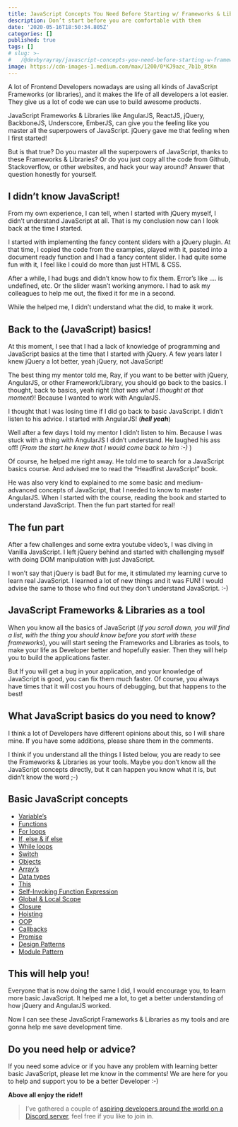 ```yaml
---
title: JavaScript Concepts You Need Before Starting w/ Frameworks & Libraries
description: Don’t start before you are comfortable with them
date: '2020-05-16T18:50:34.805Z'
categories: []
published: true
tags: []
# slug: >-
#   /@devbyrayray/javascript-concepts-you-need-before-starting-w-frameworks-libraries-25a325312b5c
image: https://cdn-images-1.medium.com/max/1200/0*KJ9azc_7b1b_8tKn
---
```


A lot of Frontend Developers nowadays are using all kinds of JavaScript Frameworks (or libraries), and it makes the life of all developers a lot easier. They give us a lot of code we can use to build awesome products.

JavaScript Frameworks & Libraries like AngularJS, ReactJS, jQuery, BackboneJS, Underscore, EmberJS, can give you the feeling like you master all the superpowers of JavaScript. jQuery gave me that feeling when I first started!

But is that true? Do you master all the superpowers of JavaScript, thanks to these Frameworks & Libraries? Or do you just copy all the code from Github, Stackoverflow, or other websites, and hack your way around? Answer that question honestly for yourself.

## I didn’t know JavaScript!

From my own experience, I can tell, when I started with jQuery myself, I didn’t understand JavaScript at all. That is my conclusion now can I look back at the time I started.

I started with implementing the fancy content sliders with a jQuery plugin. At that time, I copied the code from the examples, played with it, pasted into a document ready function and I had a fancy content slider. I had quite some fun with it, I feel like I could do more than just HTML & CSS.

After a while, I had bugs and didn’t know how to fix them. Error’s like …. is undefined, etc. Or the slider wasn’t working anymore. I had to ask my colleagues to help me out, the fixed it for me in a second.

While the helped me, I didn’t understand what the did, to make it work.

## Back to the (JavaScript) basics!

At this moment, I see that I had a lack of knowledge of programming and JavaScript basics at the time that I started with jQuery. A few years later I knew jQuery a lot better, yeah jQuery, not JavaScript!

The best thing my mentor told me, Ray, if you want to be better with jQuery, AngularJS, or other Framework/Library, you should go back to the basics. I thought, back to basics, yeah right (_that was what I thought at that moment_)! Because I wanted to work with AngularJS.

I thought that I was losing time if I did go back to basic JavaScript. I didn’t listen to his advice. I started with AngularJS! (**_hell yeah_**)

Well after a few days I told my mentor I didn’t listen to him. Because I was stuck with a thing with AngularJS I didn’t understand. He laughed his ass off! (_From the start he knew that I would come back to him :-)_ )

Of course, he helped me right away. He told me to search for a JavaScript basics course. And advised me to read the “Headfirst JavaScript” book.

He was also very kind to explained to me some basic and medium-advanced concepts of JavaScript, that I needed to know to master AngularJS. When I started with the course, reading the book and started to understand JavaScript. Then the fun part started for real!

## The fun part

After a few challenges and some extra youtube video’s, I was diving in Vanilla JavaScript. I left jQuery behind and started with challenging myself with doing DOM manipulation with just JavaScript.

I won’t say that jQuery is bad! But for me, it stimulated my learning curve to learn real JavaScript. I learned a lot of new things and it was FUN! I would advise the same to those who find out they don’t understand JavaScript. :-)

## JavaScript Frameworks & Libraries as a tool

When you know all the basics of JavaScript (_If you scroll down, you will find a list, with the thing you should know before you start with these frameworks_), you will start seeing the Frameworks and Libraries as tools, to make your life as Developer better and hopefully easier. Then they will help you to build the applications faster.

But If you will get a bug in your application, and your knowledge of JavaScript is good, you can fix them much faster. Of course, you always have times that it will cost you hours of debugging, but that happens to the best!

## What JavaScript basics do you need to know?

I think a lot of Developers have different opinions about this, so I will share mine. If you have some additions, please share them in the comments.

I think if you understand all the things I listed below, you are ready to see the Frameworks & Libraries as your tools. Maybe you don’t know all the JavaScript concepts directly, but it can happen you know what it is, but didn’t know the word ;-)

## Basic JavaScript concepts

-   [Variable’s](http://www.w3schools.com/js/js_variables.asp)
-   [Functions](http://www.w3schools.com/js/js_functions.asp)
-   [For loops](http://www.w3schools.com/js/js_loop_for.asp)
-   [If, else & if else](http://www.w3schools.com/js/js_if_else.asp)
-   [While loops](http://www.w3schools.com/js/js_loop_while.asp)
-   [Switch](http://www.w3schools.com/js/js_switch.asp)
-   [Objects](http://www.w3schools.com/js/js_objects.asp)
-   [Array’s](http://www.w3schools.com/js/js_arrays.asp)
-   [Data types](http://www.w3schools.com/js/js_datatypes.asp)
-   [This](https://developer.mozilla.org/en-US/docs/Web/JavaScript/Reference/Operators/this)
-   [Self-Invoking Function Expression](http://adripofjavascript.com/blog/drips/an-introduction-to-iffes-immediately-invoked-function-expressions.html)
-   [Global & Local Scope](http://www.w3schools.com/js/js_scope.asp)
-   [Closure](http://www.w3schools.com/js/js_function_closures.asp)
-   [Hoisting](http://www.w3schools.com/js/js_hoisting.asp)
-   [OOP](http://www.sitepoint.com/oriented-programming-1-2/)
-   [Callbacks](http://cwbuecheler.com/web/tutorials/2013/javascript-callbacks/)
-   [Promise](https://davidwalsh.name/promises)
-   [Design Patterns](https://addyosmani.com/resources/essentialjsdesignpatterns/book/#designpatternsjavascript)
-   [Module Pattern](https://toddmotto.com/mastering-the-module-pattern/)

## This will help you!

Everyone that is now doing the same I did, I would encourage you, to learn more basic JavaScript. It helped me a lot, to get a better understanding of how jQuery and AngularJS worked.

Now I can see these JavaScript Frameworks & Libraries as my tools and are gonna help me save development time.

## Do you need help or advice?

If you need some advice or if you have any problem with learning better basic JavaScript, please let me know in the comments! We are here for you to help and support you to be a better Developer :-)

**Above all enjoy the ride!!**

> I’ve gathered a couple of [aspiring developers around the world on a Discord server](https://mailchi.mp/fb82491d03f8/dev-by-rayray-discord-community), feel free if you like to join in.
